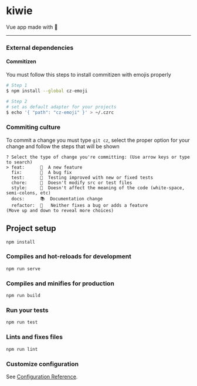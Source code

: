 # kiwie

Vue app made with 💚

------

### External dependencies

#### Commitizen

You must follow this steps to install commitizen with emojis properly

```bash
# Step 1
$ npm install --global cz-emoji

# Step 2
# set as default adapter for your projects
$ echo '{ "path": "cz-emoji" }' > ~/.czrc
```

### Commiting culture

To commit a change you must type `git cz`, select the proper option for your change and follow the steps that will be shown

```
? Select the type of change you're committing: (Use arrow keys or type to search)
> feat:      🍻  A new feature
  fix:       💩  A bug fix
  test:      🚓  Testing improved with new or fixed tests
  chore:     🔩  Doesn't modify src or test files
  style:     🎨  Doesn't affect the meaning of the code (white-space, semi-colons, etc)
  docs:      📚  Documentation change
  refactor:  🔧   Neither fixes a bug or adds a feature
(Move up and down to reveal more choices)
```

## Project setup
```
npm install
```

### Compiles and hot-reloads for development
```
npm run serve
```

### Compiles and minifies for production
```
npm run build
```

### Run your tests
```
npm run test
```

### Lints and fixes files
```
npm run lint
```

### Customize configuration
See [Configuration Reference](https://cli.vuejs.org/config/).
